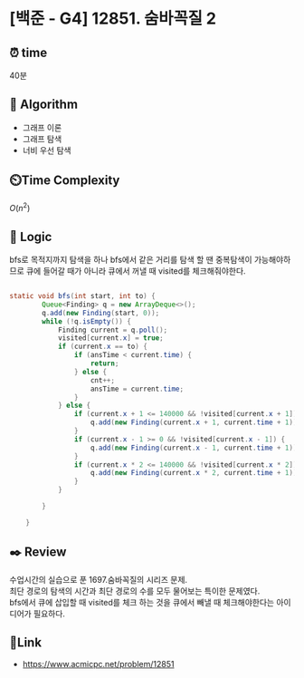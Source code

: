# [백준 - G4] 12851. 숨바꼭질 2

## ⏰ **time**

40분

## :pushpin: **Algorithm**

- 그래프 이론
- 그래프 탐색
- 너비 우선 탐색

## ⏲️**Time Complexity**

$O(n^2)$

## :round_pushpin: **Logic**

bfs로 목적지까지 탐색을 하나 bfs에서 같은 거리를 탐색 할 땐 중복탐색이 가능해야하므로 큐에 들어갈 때가 아니라 큐에서 꺼낼 때 visited를 체크해줘야한다.

```java

static void bfs(int start, int to) {
		Queue<Finding> q = new ArrayDeque<>();
		q.add(new Finding(start, 0));
		while (!q.isEmpty()) {
			Finding current = q.poll();
			visited[current.x] = true;
			if (current.x == to) {
				if (ansTime < current.time) {
					return;
				} else {
					cnt++;
					ansTime = current.time;
				}
			} else {
				if (current.x + 1 <= 140000 && !visited[current.x + 1]) {
					q.add(new Finding(current.x + 1, current.time + 1));
				}
				if (current.x - 1 >= 0 && !visited[current.x - 1]) {
					q.add(new Finding(current.x - 1, current.time + 1));
				}
				if (current.x * 2 <= 140000 && !visited[current.x * 2]) {
					q.add(new Finding(current.x * 2, current.time + 1));
				}
			}

		}

	}
```

## :black_nib: **Review**

수업시간의 실습으로 푼 1697.숨바꼭질의 시리즈 문제.  
최단 경로의 탐색의 시간과 최단 경로의 수를 모두 물어보는 특이한 문제였다.  
bfs에서 큐에 삽입할 때 visited를 체크 하는 것을 큐에서 빼낼 때 체크해야한다는 아이디어가 필요하다.

## 📡**Link**

- https://www.acmicpc.net/problem/12851
